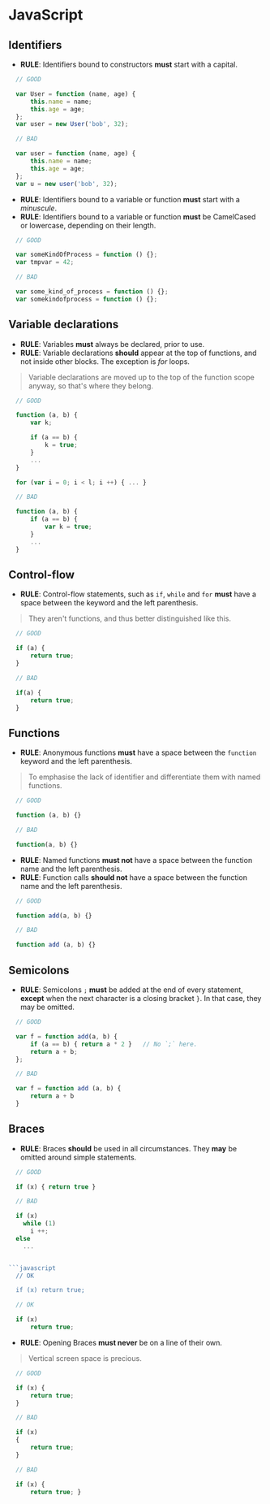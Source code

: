 # JavaScript

## Identifiers

- **RULE**: Identifiers bound to constructors **must** start with a capital.

```javascript
  // GOOD

  var User = function (name, age) {
      this.name = name;
      this.age = age;
  };
  var user = new User('bob', 32);

```


```javascript
  // BAD

  var user = function (name, age) {
      this.name = name;
      this.age = age;
  };
  var u = new user('bob', 32);

```

- **RULE**: Identifiers bound to a variable or function **must** start with a *minuscule*.
- **RULE**: Identifiers bound to a variable or function **must** be CamelCased or lowercase,
  depending on their length.

```javascript
  // GOOD

  var someKindOfProcess = function () {};
  var tmpvar = 42;

```


```javascript
  // BAD

  var some_kind_of_process = function () {};
  var somekindofprocess = function () {};

```

## Variable declarations

- **RULE**: Variables **must** always be declared, prior to use.
- **RULE**: Variable declarations **should** appear at the top of functions,
  and not inside other blocks. The exception is *for* loops.

> Variable declarations are moved up to the top of the function scope anyway,
> so that's where they belong.


```javascript
  // GOOD

  function (a, b) {
      var k;

      if (a == b) {
          k = true;
      }
      ...
  }

  for (var i = 0; i < l; i ++) { ... }

```


```javascript
  // BAD

  function (a, b) {
      if (a == b) {
          var k = true;
      }
      ...
  }

```

## Control-flow

- **RULE**: Control-flow statements, such as `if`, `while` and `for` **must** have a space between the keyword and the left parenthesis.

> They aren't functions, and thus better distinguished like this.

```javascript
  // GOOD

  if (a) {
      return true;
  }

```
```javascript
  // BAD

  if(a) {
      return true;
  }

```

## Functions

- **RULE**: Anonymous functions **must** have a space between the `function` keyword and the left parenthesis.

> To emphasise the lack of identifier and differentiate them with named functions.


```javascript
  // GOOD

  function (a, b) {}

```


```javascript
  // BAD

  function(a, b) {}

```

- **RULE**: Named functions **must not** have a space between the function name and the left parenthesis.
- **RULE**: Function calls **should not** have a space between the function name and the left parenthesis.


```javascript
  // GOOD

  function add(a, b) {}

```


```javascript
  // BAD

  function add (a, b) {}

```

## Semicolons

- **RULE**: Semicolons `;` **must** be added at the end of every statement, **except** when the next character is a closing bracket `}`.
  In that case, they may be omitted.


```javascript
  // GOOD

  var f = function add(a, b) {
      if (a == b) { return a * 2 }   // No `;` here.
      return a + b;
  };

```


```javascript
  // BAD

  var f = function add (a, b) {
      return a + b
  }

```

## Braces

- **RULE**: Braces **should** be used in all circumstances. They **may** be omitted
  around simple statements.


```javascript
  // GOOD

  if (x) { return true }

```

```javascript
  // BAD

  if (x)
    while (1)
      i ++;
  else
    ...


```javascript
  // OK

  if (x) return true;

```
```javascript
  // OK

  if (x)
      return true;

```
- **RULE**: Opening Braces **must never** be on a line of their own.

> Vertical screen space is precious.

```javascript
  // GOOD

  if (x) {
      return true;
  }

```


```javascript
  // BAD

  if (x)
  {
      return true;
  }

```
```javascript
  // BAD

  if (x) {
      return true; }

```


